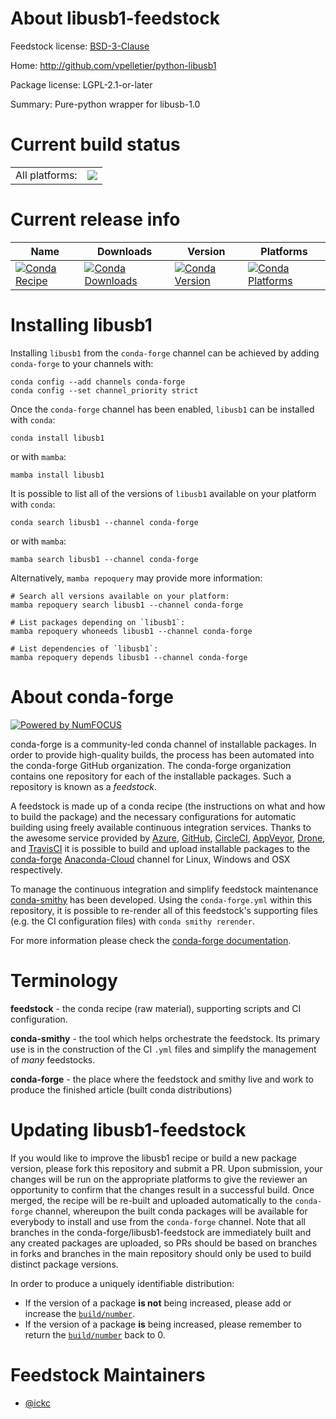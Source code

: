 About libusb1-feedstock
=======================

Feedstock license: [BSD-3-Clause](https://github.com/conda-forge/libusb1-feedstock/blob/main/LICENSE.txt)

Home: http://github.com/vpelletier/python-libusb1

Package license: LGPL-2.1-or-later

Summary: Pure-python wrapper for libusb-1.0

Current build status
====================


<table><tr><td>All platforms:</td>
    <td>
      <a href="https://dev.azure.com/conda-forge/feedstock-builds/_build/latest?definitionId=14055&branchName=main">
        <img src="https://dev.azure.com/conda-forge/feedstock-builds/_apis/build/status/libusb1-feedstock?branchName=main">
      </a>
    </td>
  </tr>
</table>

Current release info
====================

| Name | Downloads | Version | Platforms |
| --- | --- | --- | --- |
| [![Conda Recipe](https://img.shields.io/badge/recipe-libusb1-green.svg)](https://anaconda.org/conda-forge/libusb1) | [![Conda Downloads](https://img.shields.io/conda/dn/conda-forge/libusb1.svg)](https://anaconda.org/conda-forge/libusb1) | [![Conda Version](https://img.shields.io/conda/vn/conda-forge/libusb1.svg)](https://anaconda.org/conda-forge/libusb1) | [![Conda Platforms](https://img.shields.io/conda/pn/conda-forge/libusb1.svg)](https://anaconda.org/conda-forge/libusb1) |

Installing libusb1
==================

Installing `libusb1` from the `conda-forge` channel can be achieved by adding `conda-forge` to your channels with:

```
conda config --add channels conda-forge
conda config --set channel_priority strict
```

Once the `conda-forge` channel has been enabled, `libusb1` can be installed with `conda`:

```
conda install libusb1
```

or with `mamba`:

```
mamba install libusb1
```

It is possible to list all of the versions of `libusb1` available on your platform with `conda`:

```
conda search libusb1 --channel conda-forge
```

or with `mamba`:

```
mamba search libusb1 --channel conda-forge
```

Alternatively, `mamba repoquery` may provide more information:

```
# Search all versions available on your platform:
mamba repoquery search libusb1 --channel conda-forge

# List packages depending on `libusb1`:
mamba repoquery whoneeds libusb1 --channel conda-forge

# List dependencies of `libusb1`:
mamba repoquery depends libusb1 --channel conda-forge
```


About conda-forge
=================

[![Powered by
NumFOCUS](https://img.shields.io/badge/powered%20by-NumFOCUS-orange.svg?style=flat&colorA=E1523D&colorB=007D8A)](https://numfocus.org)

conda-forge is a community-led conda channel of installable packages.
In order to provide high-quality builds, the process has been automated into the
conda-forge GitHub organization. The conda-forge organization contains one repository
for each of the installable packages. Such a repository is known as a *feedstock*.

A feedstock is made up of a conda recipe (the instructions on what and how to build
the package) and the necessary configurations for automatic building using freely
available continuous integration services. Thanks to the awesome service provided by
[Azure](https://azure.microsoft.com/en-us/services/devops/), [GitHub](https://github.com/),
[CircleCI](https://circleci.com/), [AppVeyor](https://www.appveyor.com/),
[Drone](https://cloud.drone.io/welcome), and [TravisCI](https://travis-ci.com/)
it is possible to build and upload installable packages to the
[conda-forge](https://anaconda.org/conda-forge) [Anaconda-Cloud](https://anaconda.org/)
channel for Linux, Windows and OSX respectively.

To manage the continuous integration and simplify feedstock maintenance
[conda-smithy](https://github.com/conda-forge/conda-smithy) has been developed.
Using the ``conda-forge.yml`` within this repository, it is possible to re-render all of
this feedstock's supporting files (e.g. the CI configuration files) with ``conda smithy rerender``.

For more information please check the [conda-forge documentation](https://conda-forge.org/docs/).

Terminology
===========

**feedstock** - the conda recipe (raw material), supporting scripts and CI configuration.

**conda-smithy** - the tool which helps orchestrate the feedstock.
                   Its primary use is in the construction of the CI ``.yml`` files
                   and simplify the management of *many* feedstocks.

**conda-forge** - the place where the feedstock and smithy live and work to
                  produce the finished article (built conda distributions)


Updating libusb1-feedstock
==========================

If you would like to improve the libusb1 recipe or build a new
package version, please fork this repository and submit a PR. Upon submission,
your changes will be run on the appropriate platforms to give the reviewer an
opportunity to confirm that the changes result in a successful build. Once
merged, the recipe will be re-built and uploaded automatically to the
`conda-forge` channel, whereupon the built conda packages will be available for
everybody to install and use from the `conda-forge` channel.
Note that all branches in the conda-forge/libusb1-feedstock are
immediately built and any created packages are uploaded, so PRs should be based
on branches in forks and branches in the main repository should only be used to
build distinct package versions.

In order to produce a uniquely identifiable distribution:
 * If the version of a package **is not** being increased, please add or increase
   the [``build/number``](https://docs.conda.io/projects/conda-build/en/latest/resources/define-metadata.html#build-number-and-string).
 * If the version of a package **is** being increased, please remember to return
   the [``build/number``](https://docs.conda.io/projects/conda-build/en/latest/resources/define-metadata.html#build-number-and-string)
   back to 0.

Feedstock Maintainers
=====================

* [@ickc](https://github.com/ickc/)

